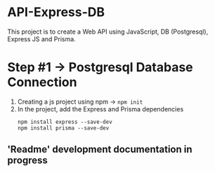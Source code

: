 # API-Express-DB
This project is to create a Web API using JavaScript, DB (Postgresql), Express JS and Prisma.
# Step #1 -> Postgresql Database Connection
1. Creating a js project using npm ->  ``` npm init ```
2. In the project, add the Express and Prisma dependencies 
	``` 
	npm install express --save-dev
	npm install prisma --save-dev 
  	``` 
## 'Readme' development documentation in progress
